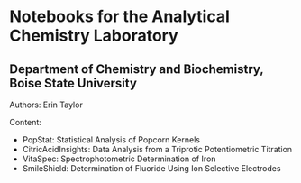 # Notebooks for the Analytical Chemistry Laboratory
## Department of Chemistry and Biochemistry, Boise State University
Authors: Erin Taylor

Content:
* PopStat: Statistical Analysis of Popcorn Kernels
* CitricAcidInsights: Data Analysis from a Triprotic Potentiometric Titration
* VitaSpec: Spectrophotometric Determination of Iron
* SmileShield: Determination of Fluoride Using Ion Selective Electrodes
